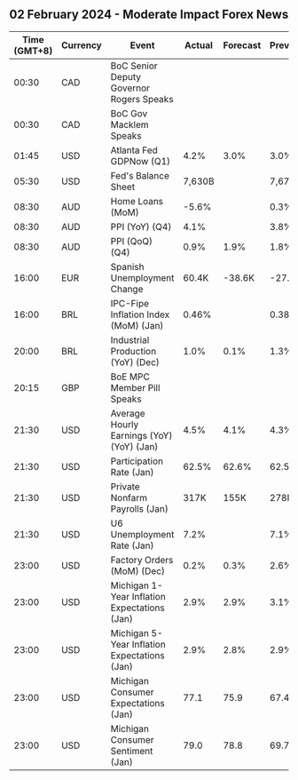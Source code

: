 ## 02 February 2024 - Moderate Impact Forex News

| Time (GMT+8) | Currency | Event | Actual | Forecast | Previous |
|------|----------|-------|--------|----------|----------|
| 00:30 | CAD | BoC Senior Deputy Governor Rogers Speaks |  |  |  |
| 00:30 | CAD | BoC Gov Macklem Speaks |  |  |  |
| 01:45 | USD | Atlanta Fed GDPNow (Q1) | 4.2% | 3.0% | 3.0% |
| 05:30 | USD | Fed's Balance Sheet | 7,630B |  | 7,677B |
| 08:30 | AUD | Home Loans (MoM) | -5.6% |  | 0.3% |
| 08:30 | AUD | PPI (YoY) (Q4) | 4.1% |  | 3.8% |
| 08:30 | AUD | PPI (QoQ) (Q4) | 0.9% | 1.9% | 1.8% |
| 16:00 | EUR | Spanish Unemployment Change | 60.4K | -38.6K | -27.4K |
| 16:00 | BRL | IPC-Fipe Inflation Index (MoM) (Jan) | 0.46% |  | 0.38% |
| 20:00 | BRL | Industrial Production (YoY) (Dec) | 1.0% | 0.1% | 1.3% |
| 20:15 | GBP | BoE MPC Member Pill Speaks |  |  |  |
| 21:30 | USD | Average Hourly Earnings (YoY) (YoY) (Jan) | 4.5% | 4.1% | 4.3% |
| 21:30 | USD | Participation Rate (Jan) | 62.5% | 62.6% | 62.5% |
| 21:30 | USD | Private Nonfarm Payrolls (Jan) | 317K | 155K | 278K |
| 21:30 | USD | U6 Unemployment Rate (Jan) | 7.2% |  | 7.1% |
| 23:00 | USD | Factory Orders (MoM) (Dec) | 0.2% | 0.3% | 2.6% |
| 23:00 | USD | Michigan 1-Year Inflation Expectations (Jan) | 2.9% | 2.9% | 3.1% |
| 23:00 | USD | Michigan 5-Year Inflation Expectations (Jan) | 2.9% | 2.8% | 2.9% |
| 23:00 | USD | Michigan Consumer Expectations (Jan) | 77.1 | 75.9 | 67.4 |
| 23:00 | USD | Michigan Consumer Sentiment (Jan) | 79.0 | 78.8 | 69.7 |

